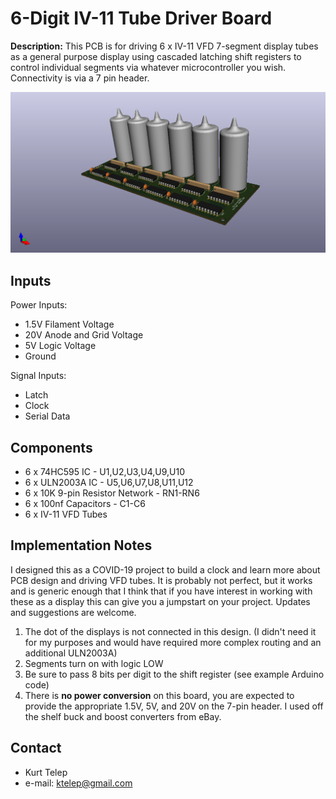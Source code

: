 6-Digit IV-11 Tube Driver Board
=============
**Description:**
This PCB is for driving 6 x IV-11 VFD 7-segment display tubes as a general purpose display using cascaded latching shift registers to control individual segments via whatever microcontroller you wish.   Connectivity is via a 7 pin header.

![PCB Image](VFDDriver2.png?raw=true "Title")

## Inputs
Power Inputs:
* 1.5V Filament Voltage
* 20V Anode and Grid Voltage
* 5V Logic Voltage
* Ground

Signal Inputs:
* Latch
* Clock
* Serial Data

## Components
* 6 x 74HC595 IC - U1,U2,U3,U4,U9,U10
* 6 x ULN2003A IC - U5,U6,U7,U8,U11,U12
* 6 x 10K 9-pin Resistor Network - RN1-RN6
* 6 x 100nf Capacitors - C1-C6
* 6 x IV-11 VFD Tubes

## Implementation Notes
I designed this as a COVID-19 project to build a clock and learn more about PCB design and driving VFD tubes.  It is probably not perfect, but it works and is generic enough that I think that if you have interest in working with these as a display this can give you a jumpstart on your project.  Updates and suggestions are welcome.

1.  The dot of the displays is not connected in this design. (I didn't need it for my purposes and would have required more complex routing and an additional ULN2003A)
2.  Segments turn on with logic LOW
3.  Be sure to pass 8 bits per digit to the shift register (see example Arduino code)
4.  There is **no power conversion** on this board, you are expected to provide the appropriate 1.5V, 5V, and 20V on the 7-pin header.   I used off the shelf buck and boost converters from eBay.

## Contact
* Kurt Telep
* e-mail: ktelep@gmail.com



